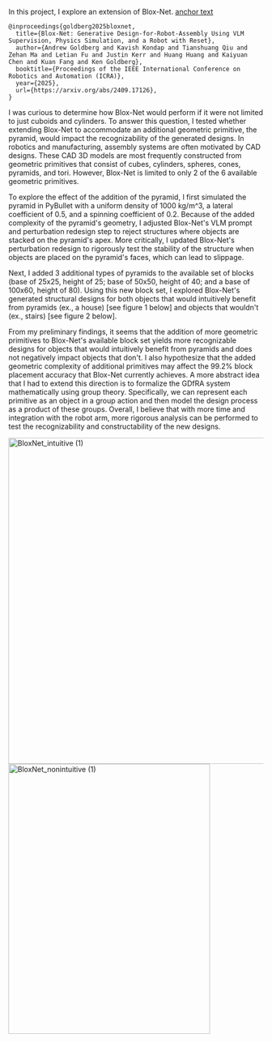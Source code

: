 In this project, I explore an extension of Blox-Net. [anchor text](https://ieeexplore.ieee.org/document/11127489)

```
@inproceedings{goldberg2025bloxnet,
  title={Blox-Net: Generative Design-for-Robot-Assembly Using VLM Supervision, Physics Simulation, and a Robot with Reset},
  author={Andrew Goldberg and Kavish Kondap and Tianshuang Qiu and Zehan Ma and Letian Fu and Justin Kerr and Huang Huang and Kaiyuan Chen and Kuan Fang and Ken Goldberg},
  booktitle={Proceedings of the IEEE International Conference on Robotics and Automation (ICRA)},
  year={2025},
  url={https://arxiv.org/abs/2409.17126},
}
```

I was curious to determine how Blox-Net would perform if it were not limited to just cuboids and cylinders. To answer this question, I tested whether extending Blox-Net to accommodate an additional geometric primitive, the pyramid, would impact the recognizability of the generated designs. In robotics and manufacturing, assembly systems are often motivated by CAD designs. These CAD 3D models are most frequently constructed from geometric primitives that consist of cubes, cylinders, spheres, cones, pyramids, and tori. However, Blox-Net is limited to only 2 of the 6 available geometric primitives. 

To explore the effect of the addition of the pyramid, I first simulated the pyramid in PyBullet with a uniform density of 1000 kg/m^3, a lateral coefficient of 0.5, and a spinning coefficient of 0.2. Because of the added complexity of the pyramid's geometry, I adjusted Blox-Net's VLM prompt and perturbation redesign step to reject structures where objects are stacked on the pyramid's apex. More critically, I updated Blox-Net's perturbation redesign to rigorously test the stability of the structure when objects are placed on the pyramid's faces, which can lead to slippage.

Next, I added 3 additional types of pyramids to the available set of blocks (base of 25x25, height of 25; base of 50x50, height of 40; and a base of 100x60, height of 80). Using this new block set, I explored Blox-Net's generated structural designs for both objects that would intuitively benefit from pyramids (ex., a house) [see figure 1 below] and objects that wouldn't (ex., stairs) [see figure 2 below].

From my preliminary findings, it seems that the addition of more geometric primitives to Blox-Net's available block set yields more recognizable designs for objects that would intuitively benefit from pyramids and does not negatively impact objects that don't. I also hypothesize that the added geometric complexity of additional primitives may affect the 99.2% block placement accuracy that Blox-Net currently achieves. A more abstract idea that I had to extend this direction is to formalize the GDfRA system mathematically using group theory. Specifically, we can represent each primitive as an object in a group action and then model the design process as a product of these groups. Overall, I believe that with more time and integration with the robot arm, more rigorous analysis can be performed to test the recognizability and constructability of the new designs.

<img width="511" height="644" alt="BloxNet_intuitive (1)" src="https://github.com/user-attachments/assets/b6ec5238-f077-4d3c-bf8f-768ad2af4f37" />

<img width="398" height="533" alt="BloxNet_nonintuitive (1)" src="https://github.com/user-attachments/assets/f0b24c4f-ccd5-44be-9beb-32c9c715dd4f" />
